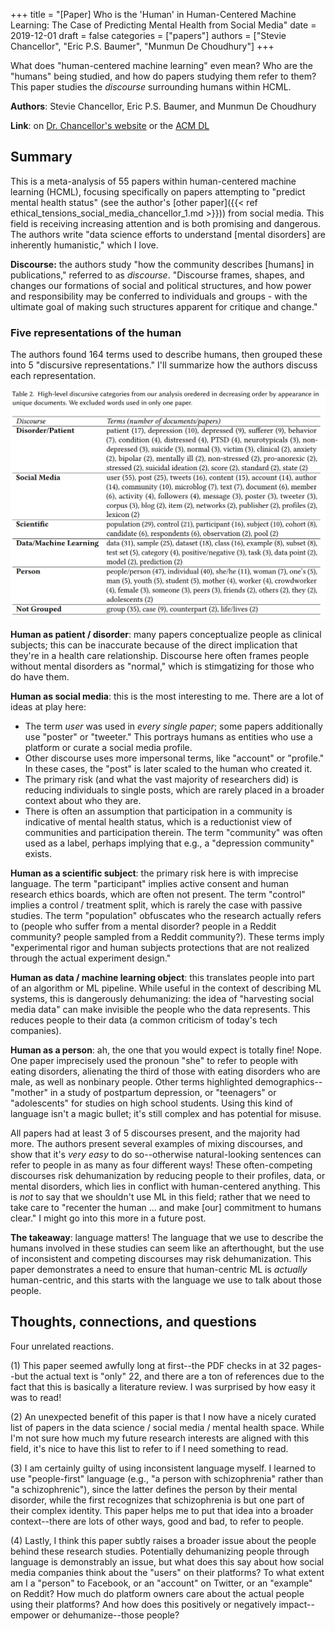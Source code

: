 +++
title = "[Paper] Who is the 'Human' in Human-Centered Machine Learning: The Case of Predicting Mental Health from Social Media"
date = 2019-12-01
draft = false
categories = ["papers"]
authors = ["Stevie Chancellor", "Eric P.S. Baumer", "Munmun De Choudhury"]
+++

What does "human-centered machine learning" even mean? Who are the "humans" being studied, and how do papers studying them refer to them? This paper studies the *discourse* surrounding humans within HCML.

<!--more-->

**Authors**: Stevie Chancellor, Eric P.S. Baumer, and Munmun De Choudhury

**Link**: on [Dr. Chancellor's website](http://steviechancellor.com/wp-content/uploads/2019/09/HCML-CSCW-2019.pdf) or the [ACM DL](https://dl.acm.org/doi/10.1145/3359249)

## Summary
This is a meta-analysis of 55 papers within human-centered machine learning (HCML), focusing specifically on papers attempting to "predict mental health status" (see the author's [other paper]({{< ref ethical_tensions_social_media_chancellor_1.md >}})) from social media. This field is receiving increasing attention and is both promising and dangerous. The authors write "data science efforts to understand [mental disorders] are inherently humanistic," which I love.

**Discourse:** the authors study "how the community describes [humans] in publications," referred to as *discourse*. "Discourse frames, shapes, and changes our formations of social and political structures, and how power and responsibility may be conferred to individuals and groups - with the ultimate goal of making such structures apparent for critique and change."

### Five representations of the human
The authors found 164 terms used to describe humans, then grouped these into 5 "discursive representations." I'll summarize how the authors discuss each representation.

![Discursive categories and example terms](who_is_human_chancellor_img1.png)

**Human as patient / disorder**: many papers conceptualize people as clinical subjects; this can be inaccurate because of the direct implication that they're in a health care relationship. Discourse here often frames people without mental disorders as "normal," which is stimgatizing for those who do have them.

**Human as social media**: this is the most interesting to me. There are a lot of ideas at play here:

 * The term *user* was used in *every single paper*; some papers additionally use "poster" or "tweeter." This portrays humans as entities who use a platform or curate a social media profile.
 * Other discourse uses more impersonal terms, like "account" or "profile." In these cases, the "post" is later scaled to the human who created it.
 * The primary risk (and what the vast majority of researchers did) is reducing individuals to single posts, which are rarely placed in a broader context about who they are.
 * There is often an assumption that participation in a community is indicative of mental health status, which is a reductionist view of communities and participation therein. The term "community" was often used as a label, perhaps implying that e.g., a "depression community" exists.

**Human as a scientific subject**: the primary risk here is with imprecise language. The term "participant" implies active consent and human research ethics boards, which are often not present. The term "control" implies a control / treatment split, which is rarely the case with passive studies. The term "population" obfuscates who the research actually refers to (people who suffer from a mental disorder? people in a Reddit community? people sampled from a Reddit community?). These terms imply "experimental rigor and human subjects protections that are not realized through the actual experiment design."

**Human as data / machine learning object**: this translates people into part of an algorithm or ML pipeline. While useful in the context of describing ML systems, this is dangerously dehumanizing: the idea of "harvesting social media data" can make invisible the people who the data represents. This reduces people to their data (a common criticism of today's tech companies).

**Human as a person**: ah, the one that you would expect is totally fine! Nope. One paper imprecisely used the pronoun "she" to refer to people with eating disorders, alienating the third of those with eating disorders who are male, as well as nonbinary people. Other terms highlighted demographics--"mother" in a study of postpartum depression, or "teenagers" or "adolescents" for studies on high school students. Using this kind of language isn't a magic bullet; it's still complex and has potential for misuse.

All papers had at least 3 of 5 discourses present, and the majority had more. The authors present several examples of mixing discourses, and show that it's *very easy* to do so--otherwise natural-looking sentences can refer to people in as many as four different ways! These often-competing discourses risk dehumanization by reducing people to their profiles, data, or mental disorders, which lies in conflict with human-centered anything. This is *not* to say that we shouldn't use ML in this field; rather that we need to take care to "recenter the human ... and make [our] commitment to humans clear." I might go into this more in a future post.

**The takeaway**: language matters! The language that we use to describe the humans involved in these studies can seem like an afterthought, but the use of inconsistent and competing discourses may risk dehumanization. This paper demonstrates a need to ensure that human-centric ML is *actually* human-centric, and this starts with the language we use to talk about those people.


## Thoughts, connections, and questions
Four unrelated reactions.

(1) This paper seemed awfully long at first--the PDF checks in at 32 pages--but the actual text is "only" 22, and there are a ton of references due to the fact that this is basically a literature review. I was surprised by how easy it was to read!

(2) An unexpected benefit of this paper is that I now have a nicely curated list of papers in the data science / social media / mental health space. While I'm not sure how much my future research interests are aligned with this field, it's nice to have this list to refer to if I need something to read.

(3) I am certainly guilty of using inconsistent language myself. I learned to use "people-first" language (e.g., "a person with schizophrenia" rather than "a schizophrenic"), since the latter defines the person by their mental disorder, while the first recognizes that schizophrenia is but one part of their complex identity. This paper helps me to put that idea into a broader context--there are lots of other ways, good and bad, to refer to people.

(4) Lastly, I think this paper subtly raises a broader issue about the people behind these research studies. Potentially dehumanizing people through language is demonstrably an issue, but what does this say about how social media companies think about the "users" on their platforms? To what extent am I a "person" to Facebook, or an "account" on Twitter, or an "example" on Reddit? How much do platform owners care about the actual people using their platforms? And how does this positively or negatively impact--empower or dehumanize--those people?
